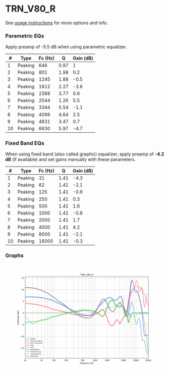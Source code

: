 # TRN_V80_R
See [usage instructions](https://github.com/jaakkopasanen/AutoEq#usage) for more options and info.

### Parametric EQs
Apply preamp of -5.5 dB when using parametric equalizer.

|   # | Type    |   Fc (Hz) |    Q |   Gain (dB) |
|-----|---------|-----------|------|-------------|
|   1 | Peaking |       646 | 0.97 |         1   |
|   2 | Peaking |       801 | 1.98 |         0.2 |
|   3 | Peaking |      1245 | 1.88 |        -0.5 |
|   4 | Peaking |      1612 | 2.27 |        -3.6 |
|   5 | Peaking |      2388 | 3.77 |         0.6 |
|   6 | Peaking |      2544 | 1.26 |         5.5 |
|   7 | Peaking |      3344 | 5.54 |        -1.1 |
|   8 | Peaking |      4099 | 4.64 |         2.5 |
|   9 | Peaking |      4831 | 3.47 |         0.7 |
|  10 | Peaking |      6630 | 5.97 |        -4.7 |

### Fixed Band EQs
When using fixed band (also called graphic) equalizer, apply preamp of **-4.2 dB** (if available) and set gains manually with these parameters.

|   # | Type    |   Fc (Hz) |    Q |   Gain (dB) |
|-----|---------|-----------|------|-------------|
|   1 | Peaking |        31 | 1.41 |        -4.3 |
|   2 | Peaking |        62 | 1.41 |        -2.1 |
|   3 | Peaking |       125 | 1.41 |        -0.9 |
|   4 | Peaking |       250 | 1.41 |         0.3 |
|   5 | Peaking |       500 | 1.41 |         1.6 |
|   6 | Peaking |      1000 | 1.41 |        -0.8 |
|   7 | Peaking |      2000 | 1.41 |         1.7 |
|   8 | Peaking |      4000 | 1.41 |         4.2 |
|   9 | Peaking |      8000 | 1.41 |        -2.1 |
|  10 | Peaking |     16000 | 1.41 |        -0.3 |

### Graphs
![](./TRN_V80_R.png)
